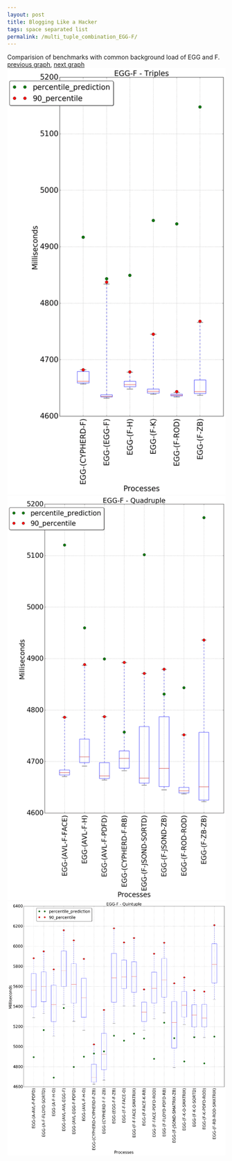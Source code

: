 ```yaml
---
layout: post
title: Blogging Like a Hacker
tags: space separated list
permalink: /multi_tuple_combination_EGG-F/
---
```


Comparision of benchmarks with common background load of EGG and F.
[previous graph](../multi_tuple_combination_EGG-FLOYD/), [next graph](../multi_tuple_combination_EGG-H/)
![graph figure](./images/triple/EGG/EGG-F_box.png)![graph figure](./images/quadruple/EGG/EGG-F_box.png)![graph figure](./images/quintuple/EGG/EGG-F_box.png)